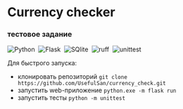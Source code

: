 # Currency checker
### тестовое задание

![Python](https://img.shields.io/badge/-Python-05122A?style=flat&logo=python)&nbsp;
![Flask](https://img.shields.io/badge/-Flask-05122A?style=flat&logo=flask)&nbsp;
![SQlite](https://img.shields.io/badge/-SQlite-05122A?style=flat&logo=SQlite)&nbsp;
![ruff](https://img.shields.io/badge/-ruff-05122A?style=flat&logo=ruff)&nbsp;
![unittest](https://img.shields.io/badge/-unittest-05122A?style=flat&logo=unittest)&nbsp;


Для быстрого запуска:
 - клонировать репозиторий `git clone https://github.com/UsefulSan/currency_check.git`
 - запустить web-приложение `python.exe -m flask run`
 - запустить тесты `python -m unittest` 
